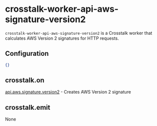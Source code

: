 crosstalk-worker-api-aws-signature-version2
===========================================

`crosstalk-worker-api-aws-signature-version2` is a Crosstalk worker that calculates AWS Version 2 signatures for HTTP requests.

## Configuration

```json
{}
```

## crosstalk.on

[api.aws.signature.version2](/crosstalk/crosstalk-worker-api-aws-signature-version2/wiki/api.aws.signature.version2) - Creates AWS Version 2 signature

## crosstalk.emit

None